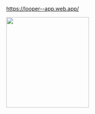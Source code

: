 https://looper--app.web.app/

<p>
    <img src="https://pasteboard.co/JJB8KQV.png" width="220" height="240" />
</p>
